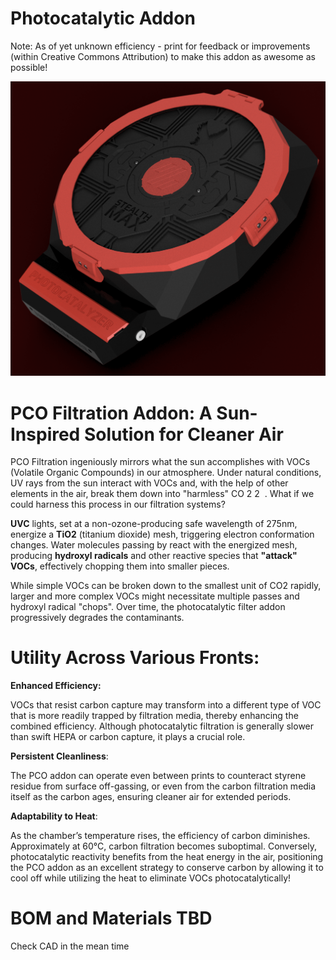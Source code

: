 # **Photocatalytic Addon**

Note: As of yet unknown efficiency - print for feedback or improvements (within Creative Commons Attribution) to make this addon as awesome as possible!

![StealthMax_PCO_Combo.png](./StealthMax_PCO_Combo.png)

# **PCO Filtration Addon: A Sun-Inspired Solution for Cleaner Air**

PCO Filtration ingeniously mirrors what the sun accomplishes with VOCs (Volatile Organic Compounds) in our atmosphere. Under natural conditions, UV rays from the sun interact with VOCs and, with the help of other elements in the air, break them down into "harmless" CO
2
2
​
 . What if we could harness this process in our filtration systems?

**UVC** lights, set at a non-ozone-producing safe wavelength of 275nm, energize a **TiO2** (titanium dioxide) mesh, triggering electron conformation changes. Water molecules passing by react with the energized mesh, producing **hydroxyl radicals** and other reactive species that **"attack" VOCs**, effectively chopping them into smaller pieces. 

While simple VOCs can be broken down to the smallest unit of CO2 rapidly, larger and more complex VOCs might necessitate multiple passes and hydroxyl radical "chops". Over time, the photocatalytic filter addon progressively degrades the contaminants. 

# Utility Across Various Fronts:
**Enhanced Efficiency:** 

VOCs that resist carbon capture may transform into a different type of VOC that is more readily trapped by filtration media, thereby enhancing the combined efficiency. Although photocatalytic filtration is generally slower than swift HEPA or carbon capture, it plays a crucial role.

**Persistent Cleanliness**: 

The PCO addon can operate even between prints to counteract styrene residue from surface off-gassing, or even from the carbon filtration media itself as the carbon ages, ensuring cleaner air for extended periods.

**Adaptability to Heat**: 

As the chamber’s temperature rises, the efficiency of carbon diminishes. Approximately at 60°C, carbon filtration becomes suboptimal. Conversely, photocatalytic reactivity benefits from the heat energy in the air, positioning the PCO addon as an excellent strategy to conserve carbon by allowing it to cool off while utilizing the heat to eliminate VOCs photocatalytically!

# BOM and Materials TBD
Check CAD in the mean time
